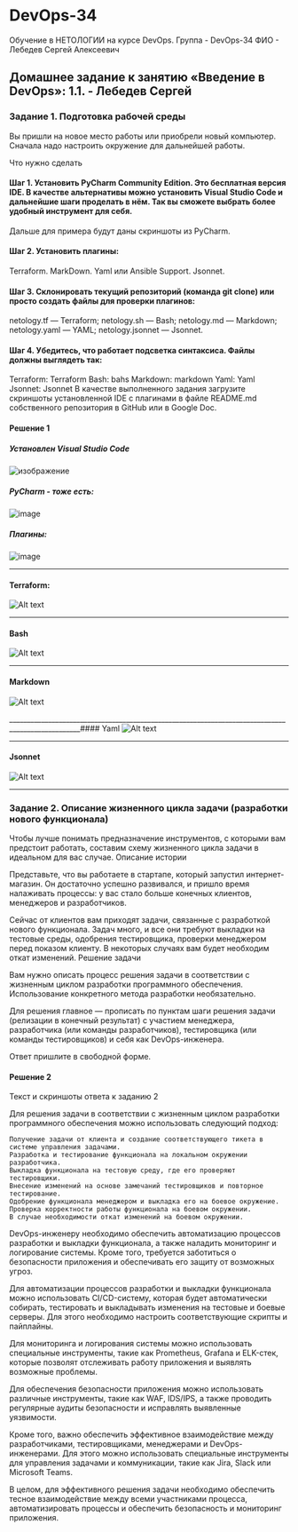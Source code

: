 # DevOps-34
Обучение в НЕТОЛОГИИ на курсе DevOps. Группа - DevOps-34 ФИО - Лебедев Сергей Алексеевич


## Домашнее задание к занятию «Введение в DevOps»: 1.1. - Лебедев Сергей

### Задание 1. Подготовка рабочей среды
Вы пришли на новое место работы или приобрели новый компьютер. Сначала надо настроить окружение для дальнейшей работы.

Что нужно сделать

#### Шаг 1. Установить PyCharm Community Edition. Это бесплатная версия IDE. В качестве альтернативы можно установить Visual Studio Code и дальнейшие шаги проделать в нём. Так вы сможете выбрать более удобный инструмент для себя.

Дальше для примера будут даны скриншоты из PyCharm.

#### Шаг 2. Установить плагины:

Terraform.
MarkDown.
Yaml или Ansible Support.
Jsonnet.

#### Шаг 3. Склонировать текущий репозиторий (команда git clone) или просто создать файлы для проверки плагинов:

netology.tf — Terraform;
netology.sh — Bash;
netology.md — Markdown;
netology.yaml — YAML;
netology.jsonnet — Jsonnet.

#### Шаг 4. Убедитесь, что работает подсветка синтаксиса. Файлы должны выглядеть так:

Terraform: Terraform
Bash: bahs
Markdown: markdown
Yaml: Yaml
Jsonnet: Jsonnet
В качестве выполненного задания загрузите скриншоты установленной IDE с плагинами в файле README.md собственного репозитория в GitHub или в Google Doc.

#### Решение 1
##### Установлен Visual Studio Code

![изображение](https://github.com/li1s/DevOps-34/assets/26691938/f7a039b0-1d1b-4dd5-93be-43db82fd3cb9)

##### PyCharm - тоже есть: 

![image](https://github.com/li1s/DevOps-34/assets/26691938/d51b67aa-78cd-4f48-b5a5-7b60d97e14eb)

##### Плагины: 

![image](https://github.com/li1s/DevOps-34/assets/26691938/ef0de702-138a-4bc4-be3a-437dbc7709a4)


__________________________________________________________________________________________________
#### Terraform: 
![Alt text](image-3.png)
__________________________________________________________________________________________________
#### Bash
![Alt text](image-1.png)
__________________________________________________________________________________________________
#### Markdown
![Alt text](image.png)

__________________________________________________________________________________________________#### Yaml
![Alt text](image-2.png)
__________________________________________________________________________________________________
#### Jsonnet 
![Alt text](image-4.png)
__________________________________________________________________________________________________


### Задание 2. Описание жизненного цикла задачи (разработки нового функционала)

Чтобы лучше понимать предназначение инструментов, с которыми вам предстоит работать, составим схему жизненного цикла задачи в идеальном для вас случае.
Описание истории

Представьте, что вы работаете в стартапе, который запустил интернет-магазин. Он достаточно успешно развивался, и пришло время налаживать процессы: у вас стало больше конечных клиентов, менеджеров и разработчиков.

Сейчас от клиентов вам приходят задачи, связанные с разработкой нового функционала. Задач много, и все они требуют выкладки на тестовые среды, одобрения тестировщика, проверки менеджером перед показом клиенту. В некоторых случаях вам будет необходим откат изменений.
Решение задачи

Вам нужно описать процесс решения задачи в соответствии с жизненным циклом разработки программного обеспечения. Использование конкретного метода разработки необязательно.

Для решения главное — прописать по пунктам шаги решения задачи (релизации в конечный результат) с участием менеджера, разработчика (или команды разработчиков), тестировщика (или команды тестировщиков) и себя как DevOps-инженера.

Ответ пришлите в свободной форме.

#### Решение 2
Текст и скриншоты ответа к заданию 2

Для решения задачи в соответствии с жизненным циклом разработки программного обеспечения можно использовать следующий подход:

    Получение задачи от клиента и создание соответствующего тикета в системе управления задачами.
    Разработка и тестирование функционала на локальном окружении разработчика.
    Выкладка функционала на тестовую среду, где его проверяют тестировщики.
    Внесение изменений на основе замечаний тестировщиков и повторное тестирование.
    Одобрение функционала менеджером и выкладка его на боевое окружение.
    Проверка корректности работы функционала на боевом окружении.
    В случае необходимости откат изменений на боевом окружении.


DevOps-инженеру необходимо обеспечить автоматизацию процессов разработки и выкладки функционала, а также наладить мониторинг и логирование системы. Кроме того, требуется заботиться о безопасности приложения и обеспечивать его защиту от возможных угроз.

Для автоматизации процессов разработки и выкладки функционала можно использовать CI/CD-систему, которая будет автоматически собирать, тестировать и выкладывать изменения на тестовые и боевые серверы. Для этого необходимо настроить соответствующие скрипты и пайплайны.

Для мониторинга и логирования системы можно использовать специальные инструменты, такие как Prometheus, Grafana и ELK-стек, которые позволят отслеживать работу приложения и выявлять возможные проблемы.

Для обеспечения безопасности приложения можно использовать различные инструменты, такие как WAF, IDS/IPS, а также проводить регулярные аудиты безопасности и исправлять выявленные уязвимости.

Кроме того, важно обеспечить эффективное взаимодействие между разработчиками, тестировщиками, менеджерами и DevOps-инженерами. Для этого можно использовать специальные инструменты для управления задачами и коммуникации, такие как Jira, Slack или Microsoft Teams.

В целом, для эффективного решения задачи необходимо обеспечить тесное взаимодействие между всеми участниками процесса, автоматизировать процессы и обеспечить безопасность и мониторинг приложения. 
